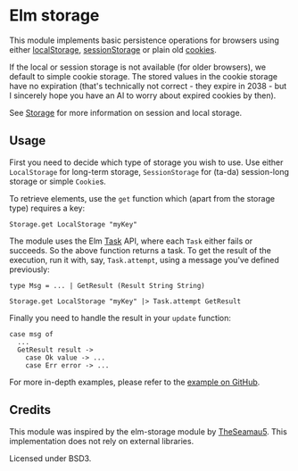 # Elm storage

This module implements basic persistence operations for browsers using either
[localStorage](https://developer.mozilla.org/en-US/docs/Web/API/Window/localStorage),
[sessionStorage](https://developer.mozilla.org/en-US/docs/Web/API/Window/sessionStorage)
or plain old [cookies](https://developer.mozilla.org/en-US/docs/Web/HTTP/Cookies).

If the local or session storage is not available (for older browsers), we default to simple cookie
storage. The stored values in the cookie storage have no expiration (that's
technically not correct - they expire in 2038 - but I sincerely hope you have
an AI to worry about expired cookies by then).

See [Storage](https://developer.mozilla.org/en-US/docs/Web/API/Storage) for more
information on session and local storage.

## Usage
First you need to decide which type of storage you wish to use. Use either
``LocalStorage`` for long-term storage, ``SessionStorage`` for (ta-da)
session-long storage or simple ``Cookie``s.

To retrieve elements, use the ``get`` function which (apart from the storage
type) requires a key:

    Storage.get LocalStorage "myKey"

The module uses the Elm [Task](https://guide.elm-lang.org/error_handling/task.html)
API, where each ``Task`` either fails or succeeds. So the above function
returns a task. To get the result of the execution, run it with, say,
``Task.attempt``, using a message you've defined previously:

    type Msg = ... | GetResult (Result String String)

    Storage.get LocalStorage "myKey" |> Task.attempt GetResult

Finally you need to handle the result in your ``update`` function:

    case msg of
      ...
      GetResult result ->
        case Ok value -> ...
        case Err error -> ...

For more in-depth examples, please refer to the
[example on GitHub](https://github.com/Jegp/elm-storage/blob/master/Example.elm).

## Credits
This module was inspired by the elm-storage module by
[TheSeamau5](https://github.com/TheSeamau5/elm-storage). This implementation
does not rely on external libraries.

Licensed under BSD3.
